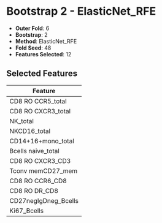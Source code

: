 # Bootstrap 2 - ElasticNet_RFE

- **Outer Fold**: 6
- **Bootstrap**: 2
- **Method**: ElasticNet_RFE
- **Fold Seed**: 48
- **Features Selected**: 12

## Selected Features

| Feature |
|---------|
| CD8 RO CCR5_total |
| CD8 RO CXCR3_total |
| NK_total |
| NKCD16_total |
| CD14+16+mono_total |
| Bcells naive_total |
| CD8 RO CXCR3_CD3 |
| Tconv memCD27_mem |
| CD8 RO CCR6_CD8 |
| CD8 RO DR_CD8 |
| CD27negIgDneg_Bcells |
| Ki67_Bcells |
